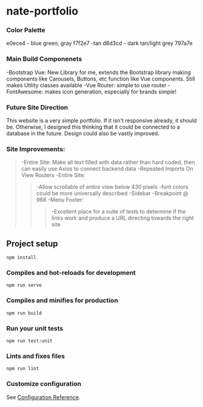 # nate-portfolio




### Color Palette
e0ece4 - blue green, gray
f7f2e7 -tan
d8d3cd - dark tan/light grey
797a7e

### Main Build Componenets

-Bootstrap Vue: New Library for me, extends the Bootstrap library making components like Carousels, Buttons, etc function like Vue components. Still makes Utility classes available
-Vue Router: simple to use router
-FontAwesome: makes icon generation, especially for brands simple!

### Future Site Direction

This website is a very simple portfolio. If it isn't responsive already, it should be. Otherwise, I designed this thinking that it could be connected to a database in the future. Design could also be vastly improved. 


### Site Improvements:
>-Entire Site: Make all text filled with data rather than hard coded, then can easily use Axios to connect backend data
>-Repeated Imports On View Routers
>-Entire Site:
>>-Allow scrollable of entire view below 430 pixels
>>-font colors could be more universally described
>-Sidebar
>>-Breakpoint @ 968
>>-Menu Footer: 
>>>-Excellent place for a suite of tests to determine if the links work and produce a URL directing towards the right site


## Project setup
```
npm install
```

### Compiles and hot-reloads for development
```
npm run serve
```

### Compiles and minifies for production
```
npm run build
```

### Run your unit tests
```
npm run test:unit
```

### Lints and fixes files
```
npm run lint
```

### Customize configuration
See [Configuration Reference](https://cli.vuejs.org/config/).